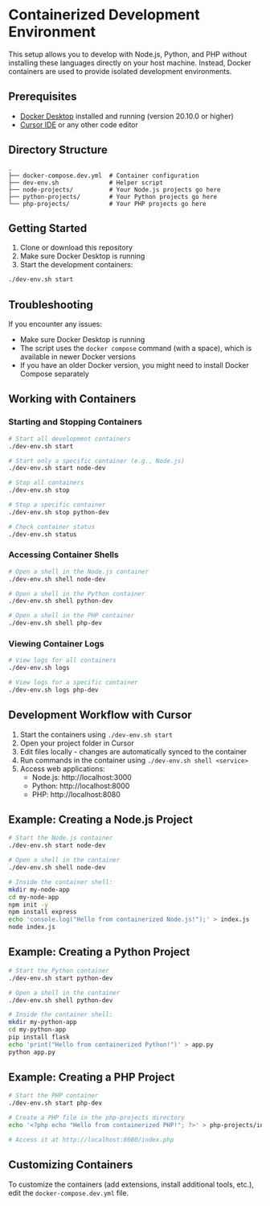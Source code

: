 # Containerized Development Environment

This setup allows you to develop with Node.js, Python, and PHP without installing these languages directly on your host machine. Instead, Docker containers are used to provide isolated development environments.

## Prerequisites

- [Docker Desktop](https://www.docker.com/products/docker-desktop/) installed and running (version 20.10.0 or higher)
- [Cursor IDE](https://cursor.sh/) or any other code editor

## Directory Structure

```
.
├── docker-compose.dev.yml  # Container configuration
├── dev-env.sh              # Helper script
├── node-projects/          # Your Node.js projects go here
├── python-projects/        # Your Python projects go here
└── php-projects/           # Your PHP projects go here
```

## Getting Started

1. Clone or download this repository
2. Make sure Docker Desktop is running
3. Start the development containers:

```bash
./dev-env.sh start
```

## Troubleshooting

If you encounter any issues:

- Make sure Docker Desktop is running
- The script uses the `docker compose` command (with a space), which is available in newer Docker versions
- If you have an older Docker version, you might need to install Docker Compose separately

## Working with Containers

### Starting and Stopping Containers

```bash
# Start all development containers
./dev-env.sh start

# Start only a specific container (e.g., Node.js)
./dev-env.sh start node-dev

# Stop all containers
./dev-env.sh stop

# Stop a specific container
./dev-env.sh stop python-dev

# Check container status
./dev-env.sh status
```

### Accessing Container Shells

```bash
# Open a shell in the Node.js container
./dev-env.sh shell node-dev

# Open a shell in the Python container
./dev-env.sh shell python-dev

# Open a shell in the PHP container
./dev-env.sh shell php-dev
```

### Viewing Container Logs

```bash
# View logs for all containers
./dev-env.sh logs

# View logs for a specific container
./dev-env.sh logs php-dev
```

## Development Workflow with Cursor

1. Start the containers using `./dev-env.sh start`
2. Open your project folder in Cursor
3. Edit files locally - changes are automatically synced to the container
4. Run commands in the container using `./dev-env.sh shell <service>`
5. Access web applications:
   - Node.js: http://localhost:3000
   - Python: http://localhost:8000
   - PHP: http://localhost:8080

## Example: Creating a Node.js Project

```bash
# Start the Node.js container
./dev-env.sh start node-dev

# Open a shell in the container
./dev-env.sh shell node-dev

# Inside the container shell:
mkdir my-node-app
cd my-node-app
npm init -y
npm install express
echo 'console.log("Hello from containerized Node.js!");' > index.js
node index.js
```

## Example: Creating a Python Project

```bash
# Start the Python container
./dev-env.sh start python-dev

# Open a shell in the container
./dev-env.sh shell python-dev

# Inside the container shell:
mkdir my-python-app
cd my-python-app
pip install flask
echo 'print("Hello from containerized Python!")' > app.py
python app.py
```

## Example: Creating a PHP Project

```bash
# Start the PHP container
./dev-env.sh start php-dev

# Create a PHP file in the php-projects directory
echo '<?php echo "Hello from containerized PHP!"; ?>' > php-projects/index.php

# Access it at http://localhost:8080/index.php
```

## Customizing Containers

To customize the containers (add extensions, install additional tools, etc.), edit the `docker-compose.dev.yml` file. 